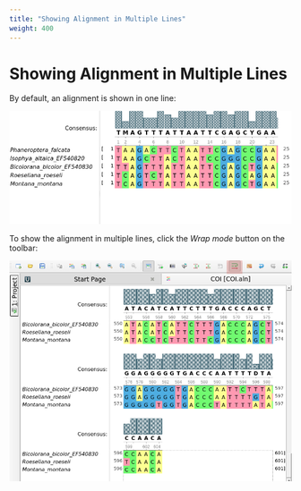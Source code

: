 ```yaml
---
title: "Showing Alignment in Multiple Lines"
weight: 400
---
```



# Showing Alignment in Multiple Lines

By default, an alignment is shown in one line:


![](/images/88080423/88080425.bmp)

To show the alignment in multiple lines, click the _Wrap mode_ button on the toolbar:


![](/images/88080423/88080426.png)
